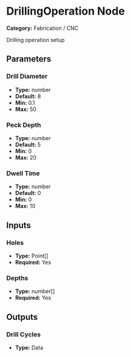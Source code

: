 
# DrillingOperation Node

**Category:** Fabrication / CNC

Drilling operation setup

## Parameters


### Drill Diameter
- **Type:** number
- **Default:** 8
- **Min:** 0.1
- **Max:** 50



### Peck Depth
- **Type:** number
- **Default:** 5
- **Min:** 0
- **Max:** 20



### Dwell Time
- **Type:** number
- **Default:** 0
- **Min:** 0
- **Max:** 10



## Inputs


### Holes
- **Type:** Point[]
- **Required:** Yes



### Depths
- **Type:** number[]
- **Required:** Yes



## Outputs


### Drill Cycles
- **Type:** Data




